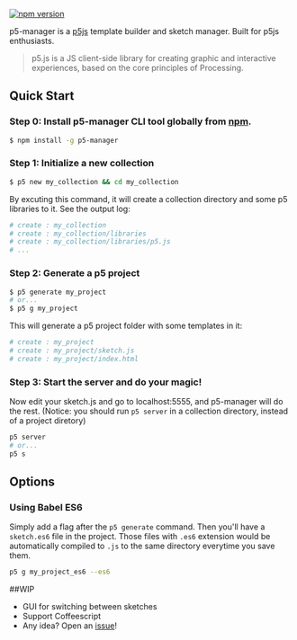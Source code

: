  [![npm version](https://badge.fury.io/js/p5-manager.svg)](https://badge.fury.io/js/p5-manager)

p5-manager is a [p5js](https://github.com/processing/p5.js/) template builder and sketch manager. Built for p5js enthusiasts.

> p5.js is a JS client-side library for creating graphic and interactive experiences, based on the core principles of Processing.

## Quick Start

### Step 0: Install p5-manager CLI tool globally from [npm](https://www.npmjs.com/package/p5-manager).

```bash
$ npm install -g p5-manager
```

### Step 1: Initialize a new collection

```bash
$ p5 new my_collection && cd my_collection
```

By excuting this command, it will create a collection directory and some p5 libraries to it. See the output log:

```bash
# create : my_collection
# create : my_collection/libraries
# create : my_collection/libraries/p5.js
# ...
```

### Step 2: Generate a p5 project

```bash
$ p5 generate my_project
# or...
$ p5 g my_project
```

This will generate a p5 project folder with some templates in it:

```bash
# create : my_project
# create : my_project/sketch.js
# create : my_project/index.html
```

### Step 3: Start the server and do your magic!

Now edit your sketch.js and go to localhost:5555, and p5-manager will do the rest. (Notice: you should run `p5 server` in a collection directory, instead of a project diretory)

```bash
p5 server
# or...
p5 s
```

## Options
### Using Babel ES6

Simply add a flag after the `p5 generate` command. Then you'll have a `sketch.es6` file in the project. Those files with `.es6` extension would be automatically compiled to `.js` to the same directory everytime you save them. 

```bash 
p5 g my_project_es6 --es6
```

##WIP
- GUI for switching between sketches
- Support Coffeescript
- Any idea? Open an [issue](https://github.com/chiunhau/p5-manager/issues)!

